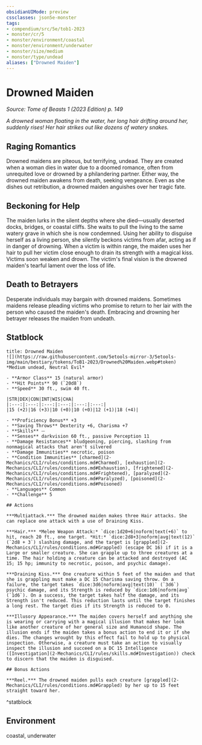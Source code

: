 ```yaml
---
obsidianUIMode: preview
cssclasses: json5e-monster
tags:
- compendium/src/5e/tob1-2023
- monster/cr/5
- monster/environment/coastal
- monster/environment/underwater
- monster/size/medium
- monster/type/undead
aliases: ["Drowned Maiden"]
---
```

# Drowned Maiden
*Source: Tome of Beasts 1 (2023 Edition) p. 149*  

*A drowned woman floating in the water, her long hair drifting around her, suddenly rises! Her hair strikes out like dozens of watery snakes.*

## Raging Romantics

Drowned maidens are piteous, but terrifying, undead. They are created when a woman dies in water due to a doomed romance, often from unrequited love or drowned by a philandering partner. Either way, the drowned maiden awakens from death, seeking vengeance. Even as she dishes out retribution, a drowned maiden anguishes over her tragic fate.

## Beckoning for Help

The maiden lurks in the silent depths where she died—usually deserted docks, bridges, or coastal cliffs. She waits to pull the living to the same watery grave in which she is now condemned. Using her ability to disguise herself as a living person, she silently beckons victims from afar, acting as if in danger of drowning. When a victim is within range, the maiden uses her hair to pull her victim close enough to drain its strength with a magical kiss. Victims soon weaken and drown. The victim's final vision is the drowned maiden's tearful lament over the loss of life.

## Death to Betrayers

Desperate individuals may bargain with drowned maidens. Sometimes maidens release pleading victims who promise to return to her lair with the person who caused the maiden's death. Embracing and drowning her betrayer releases the maiden from undeath.

## Statblock

```ad-statblock
title: Drowned Maiden
![](https://raw.githubusercontent.com/5etools-mirror-3/5etools-img/main/bestiary/tokens/ToB1-2023/Drowned%20Maiden.webp#token)
*Medium undead, Neutral Evil*

- **Armor Class** 15 (natural armor)
- **Hit Points** 90 (`20d8`)
- **Speed** 30 ft., swim 40 ft.

|STR|DEX|CON|INT|WIS|CHA|
|:---:|:---:|:---:|:---:|:---:|:---:|
|15 (+2)|16 (+3)|10 (+0)|10 (+0)|12 (+1)|18 (+4)|

- **Proficiency Bonus** +3
- **Saving Throws** Dexterity +6, Charisma +7
- **Skills** ⏤
- **Senses** darkvision 60 ft., passive Perception 11
- **Damage Resistances** bludgeoning, piercing, slashing from nonmagical attacks that aren't silvered
- **Damage Immunities** necrotic, poison
- **Condition Immunities** [charmed](2-Mechanics/CLI/rules/conditions.md#Charmed), [exhaustion](2-Mechanics/CLI/rules/conditions.md#Exhaustion), [frightened](2-Mechanics/CLI/rules/conditions.md#Frightened), [paralyzed](2-Mechanics/CLI/rules/conditions.md#Paralyzed), [poisoned](2-Mechanics/CLI/rules/conditions.md#Poisoned)
- **Languages** Common
- **Challenge** 5

## Actions

***Multiattack.*** The drowned maiden makes three Hair attacks. She can replace one attack with a use of Draining Kiss.

***Hair.*** *Melee Weapon Attack:* `dice:1d20+6|noform|text(+6)` to hit, reach 20 ft., one target. *Hit:* `dice:2d8+3|noform|avg|text(12)` (`2d8 + 3`) slashing damage, and the target is [grappled](2-Mechanics/CLI/rules/conditions.md#Grappled) (escape DC 16) if it is a Large or smaller creature. She can grapple up to three creatures at a time. The hair holding a creature can be attacked and destroyed (AC 15; 15 hp; immunity to necrotic, poison, and psychic damage).

***Draining Kiss.*** One creature within 5 feet of the maiden and that she is grappling must make a DC 15 Charisma saving throw. On a failure, the target takes `dice:3d6|noform|avg|text(10)` (`3d6`) psychic damage, and its Strength is reduced by `dice:1d6|noform|avg` (`1d6`). On a success, the target takes half the damage, and its Strength isn't reduced. This reduction lasts until the target finishes a long rest. The target dies if its Strength is reduced to 0.

***Illusory Appearance.*** The maiden covers herself and anything she is wearing or carrying with a magical illusion that makes her look like another creature of her general size and Humanoid shape. The illusion ends if the maiden takes a bonus action to end it or if she dies. The changes wrought by this effect fail to hold up to physical inspection. Otherwise, a creature must take an action to visually inspect the illusion and succeed on a DC 15 Intelligence ([Investigation](2-Mechanics/CLI/rules/skills.md#Investigation)) check to discern that the maiden is disguised.

## Bonus Actions

***Reel.*** The drowned maiden pulls each creature [grappled](2-Mechanics/CLI/rules/conditions.md#Grappled) by her up to 15 feet straight toward her.
```
^statblock

## Environment

coastal, underwater